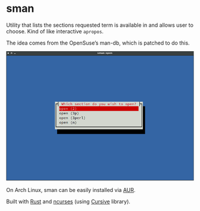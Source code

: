 sman
====

Utility that lists the sections requested term is available in and allows
user to choose. Kind of like interactive `apropos`.

The idea comes from the OpenSuse’s man-db, which is patched to do this.

![sman in use](usage.png)

On Arch Linux, sman can be easily installed via [AUR](https://aur.archlinux.org/packages/sman).

Built with [Rust](https://www.rust-lang.org/) and [ncurses](https://www.gnu.org/software/ncurses/ncurses.html) (using [Cursive](https://github.com/gyscos/Cursive) library).
